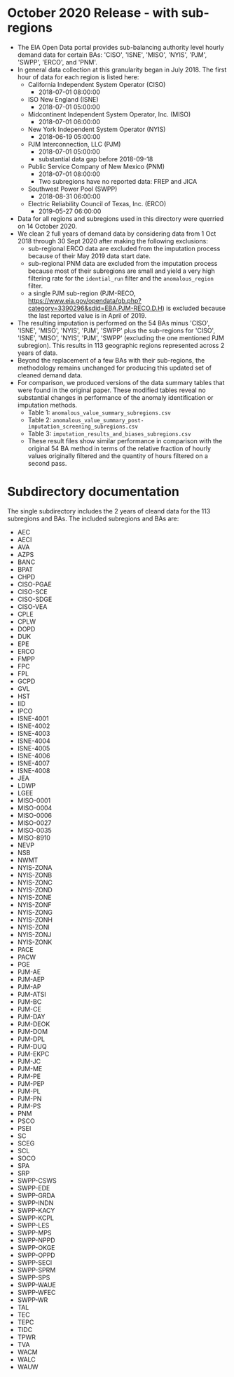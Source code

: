 # October 2020 Release - with sub-regions

 * The EIA Open Data portal provides sub-balancing authority level hourly demand data for certain BAs: 'CISO', 'ISNE', 'MISO', 'NYIS', 'PJM', 'SWPP', 'ERCO', and 'PNM'.
 * In general data collection at this granularity began in July 2018. The first hour of data for each region is listed here:
   * California Independent System Operator (CISO)
     * 2018-07-01 08:00:00
   * ISO New England (ISNE)
     * 2018-07-01 05:00:00
   * Midcontinent Independent System Operator, Inc. (MISO)
     * 2018-07-01 06:00:00
   * New York Independent System Operator (NYIS)
     * 2018-06-19 05:00:00
   * PJM Interconnection, LLC (PJM)
     * 2018-07-01 05:00:00
     * substantial data gap before 2018-09-18
   * Public Service Company of New Mexico (PNM)
     * 2018-07-01 08:00:00
     * Two subregions have no reported data: FREP and JICA
   * Southwest Power Pool (SWPP)
     * 2018-08-31 06:00:00
   * Electric Reliability Council of Texas, Inc. (ERCO)
     * 2019-05-27 06:00:00
 * Data for all regions and subregions used in this directory were querried on 14 October 2020.
 * We clean 2 full years of demand data by considering data from 1 Oct 2018 through 30 Sept 2020 after making the following exclusions:
   * sub-regional ERCO data are excluded from the imputation process because of their May 2019 data start date.
   * sub-regional PNM data are excluded from the imputation process because most of their subregions are small and yield a very high filtering rate for the `idential_run` filter and the `anomalous_region` filter.
   * a single PJM sub-region (PJM-RECO, https://www.eia.gov/opendata/qb.php?category=3390296&sdid=EBA.PJM-RECO.D.H) is excluded because the last reported value is in April of 2019.
 * The resulting imputation is performed on the 54 BAs minus 'CISO', 'ISNE', 'MISO', 'NYIS', 'PJM', 'SWPP' plus the sub-regions for 'CISO', 'ISNE', 'MISO', 'NYIS', 'PJM', 'SWPP' (excluding the one mentioned PJM subregion). This results in 113 geographic regions represented across 2 years of data.
 * Beyond the replacement of a few BAs with their sub-regions, the methodology remains unchanged for producing this updated set of cleaned demand data.
 * For comparison, we produced versions of the data summary tables that were found in the original paper. These modified tables reveal no substantial changes in performance of the anomaly identification or imputation methods.
   * Table 1: `anomalous_value_summary_subregions.csv`
   * Table 2: `anomalous_value_summary_post-imputation_screening_subregions.csv`
   * Table 3: `imputation_results_and_biases_subregions.csv`
   * These result files show similar performance in comparison with the original 54 BA method in terms of the relative fraction of hourly values originally filtered and the quantity of hours filtered on a second pass.

# Subdirectory documentation

The single subdirectory includes the 2 years of cleand data for the 113 subregions and BAs. The included subregions and BAs are:
 * AEC  
 * AECI  
 * AVA  
 * AZPS  
 * BANC  
 * BPAT  
 * CHPD  
 * CISO-PGAE  
 * CISO-SCE  
 * CISO-SDGE  
 * CISO-VEA  
 * CPLE  
 * CPLW  
 * DOPD  
 * DUK  
 * EPE  
 * ERCO  
 * FMPP  
 * FPC  
 * FPL  
 * GCPD  
 * GVL  
 * HST  
 * IID  
 * IPCO  
 * ISNE-4001  
 * ISNE-4002  
 * ISNE-4003  
 * ISNE-4004  
 * ISNE-4005  
 * ISNE-4006  
 * ISNE-4007  
 * ISNE-4008  
 * JEA  
 * LDWP  
 * LGEE  
 * MISO-0001  
 * MISO-0004  
 * MISO-0006  
 * MISO-0027  
 * MISO-0035  
 * MISO-8910  
 * NEVP  
 * NSB  
 * NWMT  
 * NYIS-ZONA  
 * NYIS-ZONB  
 * NYIS-ZONC  
 * NYIS-ZOND  
 * NYIS-ZONE  
 * NYIS-ZONF  
 * NYIS-ZONG  
 * NYIS-ZONH  
 * NYIS-ZONI  
 * NYIS-ZONJ  
 * NYIS-ZONK  
 * PACE  
 * PACW  
 * PGE  
 * PJM-AE  
 * PJM-AEP  
 * PJM-AP  
 * PJM-ATSI  
 * PJM-BC  
 * PJM-CE  
 * PJM-DAY  
 * PJM-DEOK  
 * PJM-DOM  
 * PJM-DPL  
 * PJM-DUQ  
 * PJM-EKPC  
 * PJM-JC  
 * PJM-ME  
 * PJM-PE  
 * PJM-PEP  
 * PJM-PL  
 * PJM-PN  
 * PJM-PS  
 * PNM  
 * PSCO  
 * PSEI  
 * SC  
 * SCEG  
 * SCL  
 * SOCO  
 * SPA  
 * SRP  
 * SWPP-CSWS  
 * SWPP-EDE  
 * SWPP-GRDA  
 * SWPP-INDN  
 * SWPP-KACY  
 * SWPP-KCPL  
 * SWPP-LES  
 * SWPP-MPS  
 * SWPP-NPPD  
 * SWPP-OKGE  
 * SWPP-OPPD  
 * SWPP-SECI  
 * SWPP-SPRM  
 * SWPP-SPS  
 * SWPP-WAUE  
 * SWPP-WFEC  
 * SWPP-WR  
 * TAL  
 * TEC  
 * TEPC  
 * TIDC  
 * TPWR  
 * TVA  
 * WACM  
 * WALC  
 * WAUW  
